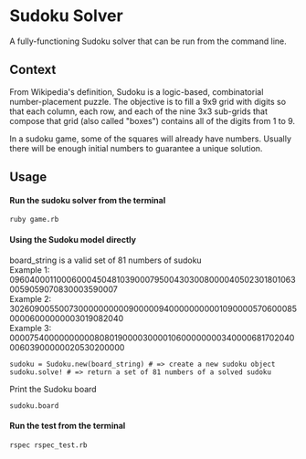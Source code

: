 # Sudoku Solver
A fully-functioning Sudoku solver that can be run from the command line.

## Context
From Wikipedia's definition, Sudoku is a logic-based, combinatorial number-placement puzzle. The objective is to fill a 9x9 grid with digits so that each column, each row, and each of the nine 3x3 sub-grids that compose that grid (also called "boxes") contains all of the digits from 1 to 9.

In a sudoku game, some of the squares will already have numbers. Usually there will be enough initial numbers to guarantee a unique solution.

## Usage
#### Run the sudoku solver from the terminal

```
ruby game.rb
```

#### Using the Sudoku model directly

board_string is a valid set of 81 numbers of sudoku  
Example 1: 096040001100060004504810390007950043030080000405023018010630059059070830003590007  
Example 2: 302609005500730000000000900000940000000000109000057060008500006000000003019082040  
Example 3: 000075400000000008080190000300001060000000034000068170204000603900000020530200000  

```
sudoku = Sudoku.new(board_string) # => create a new sudoku object
sudoku.solve! # => return a set of 81 numbers of a solved sudoku
```

Print the Sudoku board

```
sudoku.board
```

#### Run the test from the terminal

```
rspec rspec_test.rb
```
